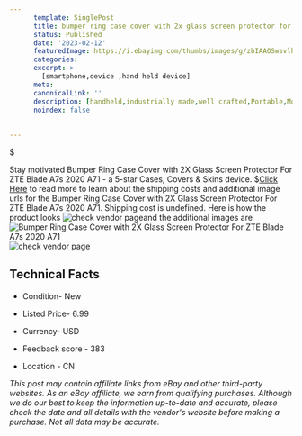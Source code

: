 ```yaml
---
      template: SinglePost
      title: bumper ring case cover with 2x glass screen protector for zte blade a7s 2020 a71
      status: Published
      date: '2023-02-12'
      featuredImage: https://i.ebayimg.com/thumbs/images/g/zbIAAOSwsvlh6NW8/s-l225.jpg
      categories: 
      excerpt: >-
        [smartphone,device ,hand held device]
      meta:
      canonicalLink: ''
      description: [handheld,industrially made,well crafted,Portable,Mobile,Compact,Convenient,Lightweight,Maneuverable,Man-portable,Miniature,Carriable,Hand-held,Light,Holdable,Transportable,Mobile device,Pocket-sized,On-the-go,Wireless,Cordless,Compact size,Convenient size, smartphone,device ,hand held device]
      noindex: false
      
        
---
```

$

Stay motivated Bumper Ring Case Cover with 2X Glass Screen Protector For ZTE Blade A7s 2020 A71 - a 5-star Cases, Covers & Skins device.
$[Click Here](https://www.ebay.com/itm/255341618253?hash=item3b738be44d%3Ag%3AzbIAAOSwsvlh6NW8&mkevt=1&mkcid=1&mkrid=711-53200-19255-0&campid=%253CePNCampaignId%253E&customid=%253CreferenceId%253E&toolid=10049) to read more to learn about the shipping costs and additional image urls for the Bumper Ring Case Cover with 2X Glass Screen Protector For ZTE Blade A7s 2020 A71. Shipping cost is undefined. Here is how the product looks ![check vendor page](https://i.ebayimg.com/thumbs/images/g/zbIAAOSwsvlh6NW8/s-l225.jpg)and the additional images are![Bumper Ring Case Cover with 2X Glass Screen Protector For ZTE Blade A7s 2020 A71](https://i.ebayimg.com/images/g/zbIAAOSwsvlh6NW8/s-l1200.jpg)![check vendor page](https://origin-galleryplus.ebayimg.com/ws/web/255341618253_2_0_1/225x225.jpg,https://origin-galleryplus.ebayimg.com/ws/web/255341618253_3_0_1/225x225.jpg,https://origin-galleryplus.ebayimg.com/ws/web/255341618253_4_0_1/225x225.jpg,https://origin-galleryplus.ebayimg.com/ws/web/255341618253_5_0_1/225x225.jpg,https://origin-galleryplus.ebayimg.com/ws/web/255341618253_6_0_1/225x225.jpg,https://origin-galleryplus.ebayimg.com/ws/web/255341618253_7_0_1/225x225.jpg,https://origin-galleryplus.ebayimg.com/ws/web/255341618253_8_0_1/225x225.jpg)



 ## Technical Facts 



     
      

 - Condition- New 


      

 - Listed Price- 6.99 


      

 - Currency- USD 


      

 - Feedback score - 383 


      

 - Location - CN 


      
      

 *_This post may contain affiliate links from eBay and other third-party websites. As an eBay affiliate, we earn from qualifying purchases. Although we do our best to keep the information up-to-date and accurate, please check the date and all details with the vendor's website before making a purchase. Not all data may be accurate._*






